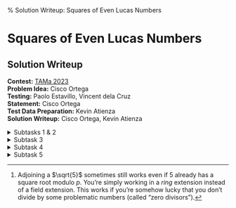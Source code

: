 % Solution Writeup: Squares of Even Lucas Numbers


# Squares of Even Lucas Numbers  
## Solution Writeup

**Contest:** [TAMa 2023](https://noi.ph/tama-2023/)  
**Problem Idea:** Cisco Ortega  
**Testing:** Paolo Estavillo, Vincent dela Cruz  
**Statement:** Cisco Ortega  
**Test Data Preparation:** Kevin Atienza  
**Solution Writeup:** Cisco Ortega, Kevin Atienza  



<details class="editorial-section"><summary class="h2">Subtasks 1 & 2</summary>

**Just do it.**  With $n = 10^6 + 2023 < 10^8$, we have more than enough time to simply generate all of the first $n$ Lucas numbers and add up the squares of the even ones.  Also, $n=30$ is small enough that you could do the first subtask by hand, if you feel compelled.

There is one caveat. Lucas numbers grow exponentially quickly, so we need to make sure to take mods at all intermediate steps, i.e., compute the Lucas numbers modulo $m$ as we go along, instead of only at the end:
```py
L = [2, 1]
while len(L) < n:
    L.append(
        (L[-1] + L[-2]) % m  # mod each number!!
    )
# now, add the squares of the even ones...
```
This keeps the sizes of the numbers &ldquo;reasonable&rdquo;.

The problem with this is that <span class="definition" data-bs-toggle="tooltip" data-bs-placement="bottom" title="The parity of a number is whether it&rsquo;s odd or even. (The word &ldquo;parity&rdquo; itself is related to the word &ldquo;pair&rdquo;.)">parity</span> is not necessarily preserved after taking mods.  For example:
$$
\begin{align*}
    1568397607 \bmod 998244353 &= 570153254, \\
    45537549124 \bmod 998244353 &= 616553239,
\end{align*}
$$
so there are cases where odd Lucas numbers are being turned even, and vice versa.

So, we need a way to tell us whether a pre-modded Lucas number is even or odd.  There are a few options, actually.  Here&rsquo;s two of them.


### Generate the parities separately 

_In addition_ to the values of the Lucas numbers modulo $m$, separately compute them modulo $2$ as well.  Use the value mod $2$ to determine if it is even, and if it is, add the square of the value mod $m$.
```py
L = [2, 1]
L_parity = [0, 1]
while len(L) < n:
    L.append(
        (L[-1] + L[-2]) % m  # mod each number!!
    )
    L_parity.append(
        (L_parity[-1] + L_parity[-2]) % 2
    )

total = 0
for value, parity in zip(L, L_parity):
    if parity == 0:
        total = (total + value**2) % m
```

<div class="remarks">
**Remark:** You could also just compute the Lucas numbers modulo $2m$; that way, reducing them modulo $m$ and $2$ is still valid. (Can you see why?)
</div>

### Pen-and-paper insight

It turns out that there&rsquo;s a simple criterion that gives us the parity of a Lucas number given only its index.
<div class="theorem">
**Claim:** $L_{k}$ is even if and only if $k$ is divisible by $3$.
</div>

Perhaps you might have spotted this pattern while playing around with the numbers. And actually, it&rsquo;s not that hard to prove.

<details class="proof"><summary class="h4">Proof</summary>
Perform induction.  Assume that $L_{3k}$ is even, and $L_{3k+1}$ and $L_{3k+2}$ are odd; use this to show that $L_{3(k+1)}$ is even, and $L_{3(k+1) + 1}$ and $L_{3(k+1) + 2}$ are odd. More precisely, we&rsquo;re proving the following statement by induction on $k$:

&ldquo;For all $k \ge 0$, $L_{3k}$ is even, and $L_{3k+1}$ and $L_{3k+2}$ are odd.&rdquo;

This fact directly follows from the definition of the Lucas sequence and working with it modulo $2$.  The details aren&rsquo;t too hard and are left as an exercise.
</details>

So, even more simply, you only need to add up the squares of the Lucas numbers whose index is a multiple of $3$.

</details>



<details class="editorial-section"><summary class="h2">Subtask 3</summary>

The interesting thing about the numbers modulo $m$ is that there are _finitely many of them_.  That means any infinite sequence such as the Lucas numbers will start to _repeat_ at a certain point.

In particular, the Lucas sequence is a _linear recurrence relation_&mdash;each next term is determined entirely by the previous two terms in the sequence.  So once you get two consecutive terms $(L_k, L_{k+1})$ such that this ordered pair of consecutive values already appeared previously in the sequence, we _know_ that the sequence is going to be periodic from this point on, and we know what that period will be.

For example, consider the Lucas numbers modulo $10$:
$$
    2, 1, 3, 4, 7, 1, 8, 9, 7, 6, 3, 9, \textbf{2, 1}, 3, 4, 7, 1, 8, 9, 7, 6, 3, 9, ...
$$
Note that when we see $(2, 1)$ again, it&rsquo;s the signal that the sequence devolves to just repeating the chunk $2, 1, 3, 4, 7, 1, 8, 9, 7, 6, 3, 9$ from that point on.

In fact, whenever this sequence start to repeat itself, the period _always_ begins with $2$ and $1$.  Can you see why?  **Hint:** If you know two consecutive terms in the Lucas number, you can determine the next term, but you can also determine the _previous_ term.

If this period is sufficiently small (spoiler: it _is_ for Subtask 3 &#128512;), then you can abuse it to compute things like sums (of even squares) even for very large $n$, because the period behaves predictably.

</details>



<details class="editorial-section"><summary class="h2">Subtask 4</summary>

We can push our solution for Subtask 3 further using a couple extra insights. First, there&rsquo;s actually a reasonable bound for the periodicity of the solution modulo a prime $p$:

<div class="theorem">
**Theorem:** If $p$ is prime, then the answers mod $p$ are periodic with period at most $3(p+1)$.
</div>
The proof of this needs a certain amount of number theory, so we&rsquo;ll skip it. (Feel free to ask in Discord if you want to hear more about it.) Without too much difficulty, it can be extended to prime power moduli as follows:
<div class="theorem">
**Theorem:** If $p$ is prime and $k > 0$, then the answers mod $p^k$ are periodic with period at most $3(p+1)p^{k-1}$.
</div>
We can even extend this further to general moduli using the Chinese remainder theorem. However, we won&rsquo;t state the corresponding theorem here, because we can also just use the Chinese remainder theorem in a different way. If the modulus $m$ has factorization
$$m = p_1^{k_1}\cdot p_2^{k_2} \cdots p_r^{k_r},$$
then we can simply solve the problem for each prime power modulus $p_i^{k_i}$, and then stitch them together using the Chinese remainder theorem to get the full answer modulo $m$.

So to solve the problem, we factor the modulus into prime powers, and if the prime power factors are small enough, we can simply find the exact period directly, say by generating the sequence until it repeats! Once we have the exact period, computing the answer for any $n$ becomes pretty fast.

The running time of this solution is more-or-less proportional to the largest prime power factor of $m$, which it turns out is small enough for Subtask 4. However, the modulus for Subtask 5 has a large prime factor, making this solution infeasible.

<div class="caution">
**Warning:** When looking for the period, make sure that the sequence really cycles! It&rsquo;s actually surprisingly tricky to figure out when the sequence repeats. Generally, you want to check that a long-enough contiguous subsequence repeats&mdash;it&rsquo;s not enough for it to repeat a single number. It turns out that in our problem, checking that $4$ consecutive numbers repeat is enough (but that&rsquo;s tricky to prove!). Alternatively, you could use a stronger version of the theorem which says that the period *divides* either $3(p-1)p^k$ or $3(p+1)p^k$ (which one it is depends on $p^2 \bmod 5$), though that&rsquo;s also tricky to prove.
</div>

</details>



<details class="editorial-section"><summary class="h2">Subtask 5</summary>

Without spoiling the full details, I will remark that there are two primary approaches that you could use in solving this subtask.  One is more painful than the other.


### Number theory (painful &#128528;)

In one solution, you use the explicit formula of the Lucas numbers, expand it out, then use a sum-of-geometric-series formula.

The problem with this is, of course, the $\sqrt{5}$ in the explicit formula of the Lucas numbers.  To handle this, you have to:

- First, factorize the modulus into prime powers.
    - The small moduli can be brute-forced with period bashing, as in Subtask 3.
    - The large moduli are, conveniently, all prime, so we can proceed!
- Now, for each prime $p$ in the factorization, use Euler&rsquo;s criterion to determine if $x^2 \equiv 5 \pmod{p}$ has a solution.
    - If yes, solve for it using a modulo square root algorithm like Cipolla&rsquo;s.
    - If no, instead start working in the field extension with numbers of the form $a + b \sqrt{5}$ (kind of like what we do with the complex numbers).[^1]
    - Then, proceed with the rest of your solution.
- Finally, use the Chinese remainder theorem to stitch all your answers together into the true answer modulo $m$.

If you want to code this, go ahead!  It&rsquo;s a fun series of standard (still a bit obscure?) algorithms in number theory.  If not, you can try considering another solution...


### Using matrices to solve linear recurrence (neat, very nice &#128578;) 

Using standard matrix techniques, you should be able to compute the sum of even Lucas numbers.

Does this technique also work for Lucas **squares**?  It could work if the squares of Lucas numbers also form a linear recurrence relation... do they?

</details>

[^1]: Adjoining a $\sqrt{5}$ sometimes still works even if $5$ already has a square root modulo $p$. You&rsquo;re simply working in a *ring* extension instead of a field extension. This works if you&rsquo;re somehow lucky that you don&rsquo;t divide by some problematic numbers (called &ldquo;zero divisors&rdquo;).
